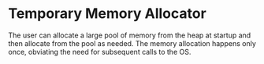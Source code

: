 # Temporary Memory Allocator
The user can allocate a large pool of memory from the heap at startup and then allocate from the pool as needed. The memory allocation happens only once, obviating the need for subsequent calls to the OS.
